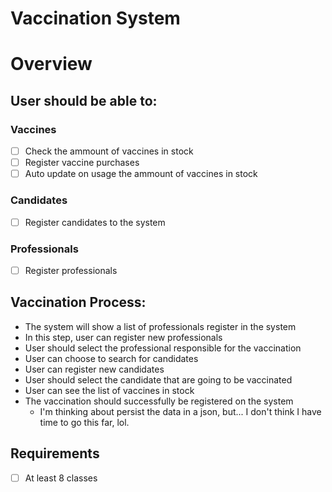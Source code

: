 # Vaccination System

# Overview

## User should be able to:

### Vaccines
 - [ ] Check the ammount of vaccines in stock
 - [ ] Register vaccine purchases
 - [ ] Auto update on usage the ammount of vaccines in stock

### Candidates
 - [ ] Register candidates to the system

### Professionals
 - [ ] Register professionals


## Vaccination Process:
- The system will show a list of professionals register in the system
- In this step, user can register new professionals
- User should select the professional responsible for the vaccination 
- User can choose to search for candidates
- User can register new candidates
- User should select the candidate that are going to be vaccinated
- User can see the list of vaccines in stock
- The vaccination should successfully be registered on the system
    - I'm thinking about persist the data in a json, but... I don't think I have time to go this far, lol.

## Requirements

- [ ] At least 8 classes

